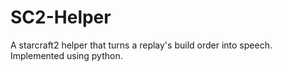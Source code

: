 # SC2-Helper
A starcraft2 helper that turns a replay's build order into speech. Implemented using python.

